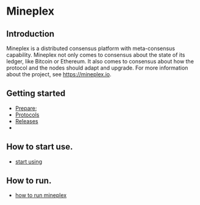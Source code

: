 # Mineplex

## Introduction

Mineplex is a distributed consensus platform with meta-consensus
capability. Mineplex not only comes to consensus about the state of its ledger,
like Bitcoin or Ethereum. It also comes to consensus about how the
protocol and the nodes should adapt and upgrade. For more information about
the project, see https://mineplex.io.

## Getting started

* [Prepare](https://github.com/mineplexio/Plexus-Pool/blob/mineplex-beta-protocol/docs/introduction/howtoget.rst);
* [Protocols](https://github.com/mineplexio/Plexus-Pool/blob/mineplex-beta-protocol/docs/protocols/)
* [Releases](https://github.com/mineplexio/Plexus-Pool/blob/mineplex-beta-protocol/docs/releases/)
* 

##  How to start use.
* [start using](https://github.com/mineplexio/Plexus-Pool/blob/mineplex-beta-protocol/docs/introduction/howtouse.rst)

## How to run.
* [how to run mineplex](https://github.com/mineplexio/Plexus-Pool/blob/mineplex-beta-protocol/docs/introduction/howtorun.rst)


